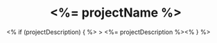 <h1 align="center"><%= projectName %></h1>
<% if (projectDescription) { %>
> <%= projectDescription %><% } %>
